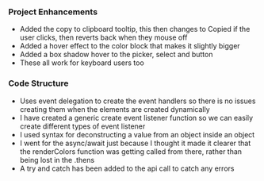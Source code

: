 ### Project Enhancements

- Added the copy to clipboard tooltip, this then changes to Copied if the user clicks,
  then reverts back when they mouse off
- Added a hover effect to the color block that makes it slightly bigger
- Added a box shadow hover to the picker, select and button
- These all work for keyboard users too


### Code  Structure
- Uses event delegation to create the event handlers so there is no issues creating them
  when the elements are created dynamically
- I have created a generic create event listener function so we can easily create different
  types of event listener
- I used syntax for deconstructing a value from an object inside an object
- I went for the async/await just because I thought it made it clearer that the renderColors function
  was getting called from there, rather than being lost in the .thens
- A try and catch has been added to the api call to catch any errors
